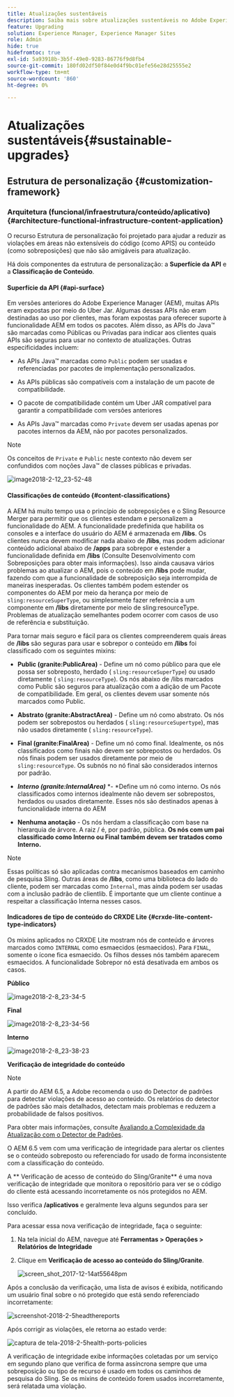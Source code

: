 ```yaml
---
title: Atualizações sustentáveis
description: Saiba mais sobre atualizações sustentáveis no Adobe Experience Manager 6.4.
feature: Upgrading
solution: Experience Manager, Experience Manager Sites
role: Admin
hide: true
hidefromtoc: true
exl-id: 5a93918b-3b5f-49e0-9283-86776f9d8fb4
source-git-commit: 180fd02df50f84e0d4f9bc01efe56e28d25555e2
workflow-type: tm+mt
source-wordcount: '860'
ht-degree: 0%

---
```


# Atualizações sustentáveis{#sustainable-upgrades}

## Estrutura de personalização {#customization-framework}

### Arquitetura (funcional/infraestrutura/conteúdo/aplicativo)  {#architecture-functional-infrastructure-content-application}

O recurso Estrutura de personalização foi projetado para ajudar a reduzir as violações em áreas não extensíveis do código (como APIS) ou conteúdo (como sobreposições) que não são amigáveis para atualização.

Há dois componentes da estrutura de personalização: a **Superfície da API** e a **Classificação de Conteúdo**.

#### Superfície da API {#api-surface}

Em versões anteriores do Adobe Experience Manager (AEM), muitas APIs eram expostas por meio do Uber Jar. Algumas dessas APIs não eram destinadas ao uso por clientes, mas foram expostas para oferecer suporte à funcionalidade AEM em todos os pacotes. Além disso, as APIs do Java™ são marcadas como Públicas ou Privadas para indicar aos clientes quais APIs são seguras para usar no contexto de atualizações. Outras especificidades incluem:

* As APIs Java™ marcadas como `Public` podem ser usadas e referenciadas por pacotes de implementação personalizados.

* As APIs públicas são compatíveis com a instalação de um pacote de compatibilidade.
* O pacote de compatibilidade contém um Uber JAR compatível para garantir a compatibilidade com versões anteriores
* As APIs Java™ marcadas como `Private` devem ser usadas apenas por pacotes internos da AEM, não por pacotes personalizados.

>[!NOTE]
>
>Os conceitos de `Private` e `Public` neste contexto não devem ser confundidos com noções Java™ de classes públicas e privadas.

![image2018-2-12_23-52-48](assets/image2018-2-12_23-52-48.png)

#### Classificações de conteúdo {#content-classifications}

A AEM há muito tempo usa o princípio de sobreposições e o Sling Resource Merger para permitir que os clientes estendam e personalizem a funcionalidade do AEM. A funcionalidade predefinida que habilita os consoles e a interface do usuário do AEM é armazenada em **/libs**. Os clientes nunca devem modificar nada abaixo de **/libs**, mas podem adicionar conteúdo adicional abaixo de **/apps** para sobrepor e estender a funcionalidade definida em **/libs** (Consulte Desenvolvimento com Sobreposições para obter mais informações). Isso ainda causava vários problemas ao atualizar o AEM, pois o conteúdo em **/libs** pode mudar, fazendo com que a funcionalidade de sobreposição seja interrompida de maneiras inesperadas. Os clientes também podem estender os componentes do AEM por meio da herança por meio de `sling:resourceSuperType`, ou simplesmente fazer referência a um componente em **/libs** diretamente por meio de sling:resourceType. Problemas de atualização semelhantes podem ocorrer com casos de uso de referência e substituição.

Para tornar mais seguro e fácil para os clientes compreenderem quais áreas de **/libs** são seguras para usar e sobrepor o conteúdo em **/libs** foi classificado com os seguintes mixins:

* **Public (granite:PublicArea)** - Define um nó como público para que ele possa ser sobreposto, herdado ( `sling:resourceSuperType`) ou usado diretamente ( `sling:resourceType`). Os nós abaixo de /libs marcados como Public são seguros para atualização com a adição de um Pacote de compatibilidade. Em geral, os clientes devem usar somente nós marcados como Public.

* **Abstrato (granite:AbstractArea)** - Define um nó como abstrato. Os nós podem ser sobrepostos ou herdados ( `sling:resourceSupertype`), mas não usados diretamente ( `sling:resourceType`).

* **Final (granite:FinalArea)** - Define um nó como final. Idealmente, os nós classificados como finais não devem ser sobrepostos ou herdados. Os nós finais podem ser usados diretamente por meio de `sling:resourceType`. Os subnós no nó final são considerados internos por padrão.

* ***Interno (granite:InternalArea)*** *- *Define um nó como interno. Os nós classificados como internos idealmente não devem ser sobrepostos, herdados ou usados diretamente. Esses nós são destinados apenas à funcionalidade interna do AEM

* **Nenhuma anotação** - Os nós herdam a classificação com base na hierarquia de árvore. A raiz / é, por padrão, pública. **Os nós com um pai classificado como Interno ou Final também devem ser tratados como Interno.**

>[!NOTE]
>
>Essas políticas só são aplicadas contra mecanismos baseados em caminho de pesquisa Sling. Outras áreas de **/libs**, como uma biblioteca do lado do cliente, podem ser marcadas como `Internal`, mas ainda podem ser usadas com a inclusão padrão de clientlib. É importante que um cliente continue a respeitar a classificação Interna nesses casos.

#### Indicadores de tipo de conteúdo do CRXDE Lite {#crxde-lite-content-type-indicators}

Os mixins aplicados no CRXDE Lite mostram nós de conteúdo e árvores marcados como `INTERNAL` como esmaecidos (esmaecidos). Para `FINAL`, somente o ícone fica esmaecido. Os filhos desses nós também aparecem esmaecidos. A funcionalidade Sobrepor nó está desativada em ambos os casos.

**Público**

![image2018-2-8_23-34-5](assets/image2018-2-8_23-34-5.png)

**Final**

![image2018-2-8_23-34-56](assets/image2018-2-8_23-34-56.png)

**Interno**

![image2018-2-8_23-38-23](assets/image2018-2-8_23-38-23.png)

**Verificação de integridade do conteúdo**

>[!NOTE]
>
>A partir do AEM 6.5, a Adobe recomenda o uso do Detector de padrões para detectar violações de acesso ao conteúdo. Os relatórios do detector de padrões são mais detalhados, detectam mais problemas e reduzem a probabilidade de falsos positivos.
>
>Para obter mais informações, consulte [Avaliando a Complexidade da Atualização com o Detector de Padrões](/help/sites-deploying/pattern-detector.md).

O AEM 6.5 vem com uma verificação de integridade para alertar os clientes se o conteúdo sobreposto ou referenciado for usado de forma inconsistente com a classificação do conteúdo.

A ** Verificação de acesso de conteúdo do Sling/Granite** é uma nova verificação de integridade que monitora o repositório para ver se o código do cliente está acessando incorretamente os nós protegidos no AEM.

Isso verifica **/aplicativos** e geralmente leva alguns segundos para ser concluído.

Para acessar essa nova verificação de integridade, faça o seguinte:

1. Na tela inicial do AEM, navegue até **Ferramentas > Operações > Relatórios de Integridade**
1. Clique em **Verificação de acesso ao conteúdo do Sling/Granite**.

   ![screen_shot_2017-12-14at55648pm](assets/screen_shot_2017-12-14at55648pm.png)

Após a conclusão da verificação, uma lista de avisos é exibida, notificando um usuário final sobre o nó protegido que está sendo referenciado incorretamente:

![screenshot-2018-2-5headthereports](assets/screenshot-2018-2-5healthreports.png)

Após corrigir as violações, ele retorna ao estado verde:

![captura de tela-2018-2-5health-ports-policies](assets/screenshot-2018-2-5healthreports-violations.png)

A verificação de integridade exibe informações coletadas por um serviço em segundo plano que verifica de forma assíncrona sempre que uma sobreposição ou tipo de recurso é usado em todos os caminhos de pesquisa do Sling. Se os mixins de conteúdo forem usados incorretamente, será relatada uma violação.
